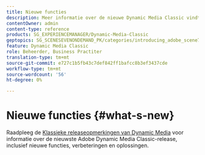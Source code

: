 ```yaml
---
title: Nieuwe functies
description: Meer informatie over de nieuwe Dynamic Media Classic vindt u in de opmerkingen bij de huidige release.
contentOwner: admin
content-type: reference
products: SG_EXPERIENCEMANAGER/Dynamic-Media-Classic
geptopics: SG_SCENESEVENONDEMAND_PK/categories/introducing_adobe_scene7
feature: Dynamic Media Classic
role: Beheerder, Business Practiter
translation-type: tm+mt
source-git-commit: e727c1b5fb43c7def842ff1bafcc8b3ef3437cde
workflow-type: tm+mt
source-wordcount: '56'
ht-degree: 0%

---
```



# Nieuwe functies {#what-s-new}

Raadpleeg de [Klassieke releaseopmerkingen van Dynamic Media](https://experienceleague.adobe.com/docs/dynamic-media-developer-resources/release-notes/s7rn2017.html) voor informatie over de nieuwste Adobe Dynamic Media Classic-release, inclusief nieuwe functies, verbeteringen en oplossingen.
